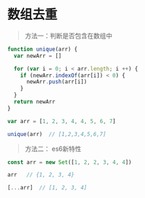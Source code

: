 # 数组去重

> 方法一：判断是否包含在数组中

```js
function unique(arr) {
  var newArr = []

  for (var i = 0; i < arr.length; i ++) {
    if (newArr.indexOf(arr[i]) < 0) {
      newArr.push(arr[i])
    }
  }
  return newArr
}

var arr = [1, 2, 3, 4, 4, 5, 6, 7]

unique(arr)  // [1,2,3,4,5,6,7]
```

> 方法二： es6新特性

```js
const arr = new Set([1, 2, 2, 3, 4, 4])

arr   // {1, 2, 3, 4}

[...arr]  // [1, 2, 3, 4]
```